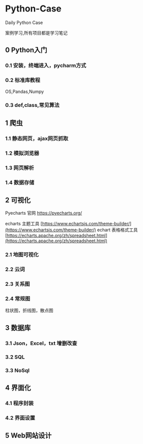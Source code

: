 # Python-Case
Daily Python Case

案例学习,所有项目都是学习笔记
## 0 Python入门
### 0.1 安装，终端进入，pycharm方式
### 0.2 标准库教程
OS,Pandas,Numpy
### 0.3 def,class,常见算法

## 1 爬虫
### 1.1 静态网页，ajax网页抓取
### 1.2 模拟浏览器
### 1.3 网页解析
### 1.4 数据存储

## 2 可视化
Pyecharts 官网
https://pyecharts.org/

echarts 主题工具
[https://www.echartsjs.com/theme-builder/](https://www.echartsjs.com/theme-builder/)
echart 表格格式工具
[https://echarts.apache.org/zh/spreadsheet.html](https://echarts.apache.org/zh/spreadsheet.html)


### 2.1 地图可视化
### 2.2 云词
### 2.3 关系图
### 2.4 常规图
柱状图，折线图，散点图

## 3 数据库
### 3.1 Json，Excel，txt 增删改查
### 3.2 SQL
### 3.3 NoSql

## 4 界面化
### 4.1 程序封装
### 4.2 界面设置

## 5 Web网站设计

